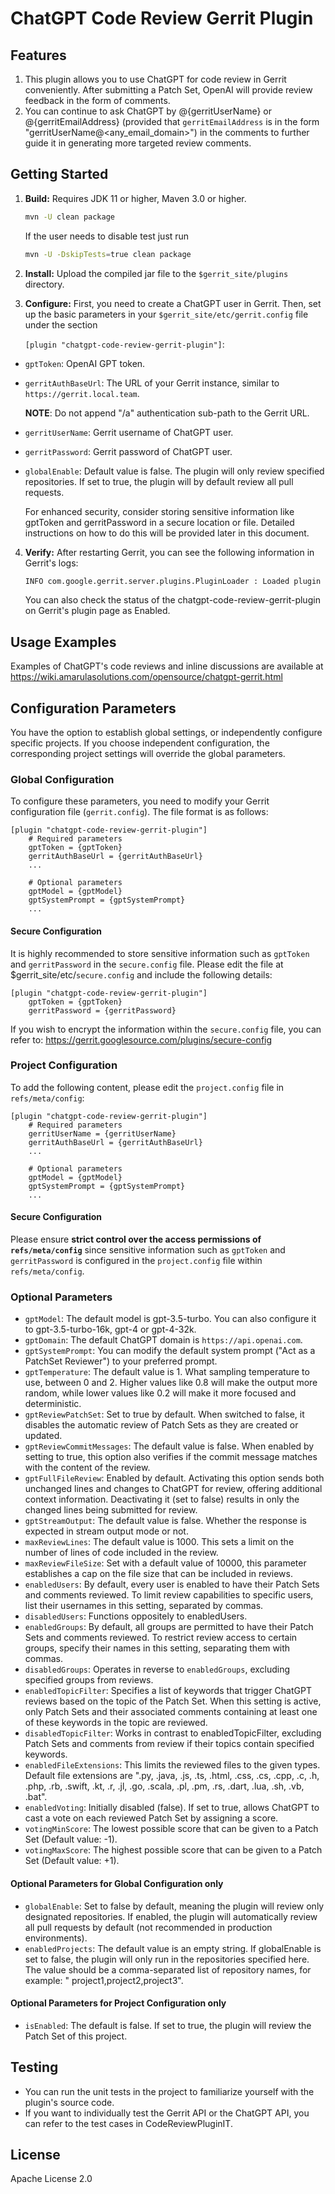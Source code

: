 # ChatGPT Code Review Gerrit Plugin

## Features

1. This plugin allows you to use ChatGPT for code review in Gerrit conveniently. After submitting a Patch Set, OpenAI
   will provide review feedback in the form of comments.
2. You can continue to ask ChatGPT by @{gerritUserName} or @{gerritEmailAddress} (provided that `gerritEmailAddress` is
   in the form "gerritUserName@<any_email_domain>") in the comments to further guide it in generating more targeted
   review comments.

## Getting Started

1. **Build:** Requires JDK 11 or higher, Maven 3.0 or higher.

   ```bash
   mvn -U clean package
    ```

   If the user needs to disable test just run
   ```bash
   mvn -U -DskipTests=true clean package
   ```

2. **Install:** Upload the compiled jar file to the `$gerrit_site/plugins` directory.

3. **Configure:** First, you need to create a ChatGPT user in Gerrit.
   Then, set up the basic parameters in your `$gerrit_site/etc/gerrit.config` file under the section

   `[plugin "chatgpt-code-review-gerrit-plugin"]`:

- `gptToken`: OpenAI GPT token.
- `gerritAuthBaseUrl`: The URL of your Gerrit instance, similar to `https://gerrit.local.team`.

  **NOTE**: Do not append "/a" authentication sub-path to the Gerrit URL.
- `gerritUserName`: Gerrit username of ChatGPT user.
- `gerritPassword`: Gerrit password of ChatGPT user.
- `globalEnable`: Default value is false. The plugin will only review specified repositories. If set to true, the plugin
   will by default review all pull requests.

   For enhanced security, consider storing sensitive information like gptToken and gerritPassword in a secure location
   or file. Detailed instructions on how to do this will be provided later in this document.

4. **Verify:** After restarting Gerrit, you can see the following information in Gerrit's logs:

   ```bash
   INFO com.google.gerrit.server.plugins.PluginLoader : Loaded plugin chatgpt-code-review-gerrit-plugin, version 1.0.0
   ```

   You can also check the status of the chatgpt-code-review-gerrit-plugin on Gerrit's plugin page as Enabled.

## Usage Examples

Examples of ChatGPT's code reviews and inline discussions are available at
https://wiki.amarulasolutions.com/opensource/chatgpt-gerrit.html

## Configuration Parameters

You have the option to establish global settings, or independently configure specific projects. If you choose
independent configuration, the corresponding project settings will override the global parameters.

### Global Configuration

To configure these parameters, you need to modify your Gerrit configuration file (`gerrit.config`). The file format is
as follows:

```
[plugin "chatgpt-code-review-gerrit-plugin"]
    # Required parameters
    gptToken = {gptToken}
    gerritAuthBaseUrl = {gerritAuthBaseUrl}
    ...

    # Optional parameters
    gptModel = {gptModel}
    gptSystemPrompt = {gptSystemPrompt}
    ...
```

#### Secure Configuration

It is highly recommended to store sensitive information such as `gptToken` and `gerritPassword` in the `secure.config`
file. Please edit the file at $gerrit_site/etc/`secure.config` and include the following details:

```
[plugin "chatgpt-code-review-gerrit-plugin"]
    gptToken = {gptToken}
    gerritPassword = {gerritPassword}
```

If you wish to encrypt the information within the `secure.config` file, you can refer
to: https://gerrit.googlesource.com/plugins/secure-config

### Project Configuration

To add the following content, please edit the `project.config` file in `refs/meta/config`:

```
[plugin "chatgpt-code-review-gerrit-plugin"]
    # Required parameters
    gerritUserName = {gerritUserName}
    gerritAuthBaseUrl = {gerritAuthBaseUrl}
    ...

    # Optional parameters
    gptModel = {gptModel}
    gptSystemPrompt = {gptSystemPrompt}
    ...
```

#### Secure Configuration

Please ensure **strict control over the access permissions of `refs/meta/config`** since sensitive information such as
`gptToken` and `gerritPassword` is configured in the `project.config` file within `refs/meta/config`.

### Optional Parameters

- `gptModel`: The default model is gpt-3.5-turbo. You can also configure it to gpt-3.5-turbo-16k, gpt-4 or gpt-4-32k.
- `gptDomain`: The default ChatGPT domain is `https://api.openai.com`.
- `gptSystemPrompt`: You can modify the default system prompt ("Act as a PatchSet Reviewer") to your preferred prompt.
- `gptTemperature`: The default value is 1. What sampling temperature to use, between 0 and 2. Higher values like 0.8
  will make the output more random, while lower values like 0.2 will make it more focused and deterministic.
- `gptReviewPatchSet`: Set to true by default. When switched to false, it disables the automatic review of Patch Sets as
  they are created or updated.
- `gptReviewCommitMessages`: The default value is false. When enabled by setting to true, this option also verifies if
  the commit message matches with the content of the review.
- `gptFullFileReview`: Enabled by default. Activating this option sends both unchanged lines and changes to ChatGPT for
  review, offering additional context information. Deactivating it (set to false) results in only the changed lines
  being submitted for review.
- `gptStreamOutput`: The default value is false. Whether the response is expected in stream output mode or not.
- `maxReviewLines`: The default value is 1000. This sets a limit on the number of lines of code included in the review.
- `maxReviewFileSize`: Set with a default value of 10000, this parameter establishes a cap on the file size that can be
  included in reviews.
- `enabledUsers`: By default, every user is enabled to have their Patch Sets and comments reviewed. To limit review
  capabilities to specific users, list their usernames in this setting, separated by commas.
- `disabledUsers`: Functions oppositely to enabledUsers.
- `enabledGroups`: By default, all groups are permitted to have their Patch Sets and comments reviewed. To restrict
  review access to certain groups, specify their names in this setting, separating them with commas.
- `disabledGroups`: Operates in reverse to `enabledGroups`, excluding specified groups from reviews.
- `enabledTopicFilter`: Specifies a list of keywords that trigger ChatGPT reviews based on the topic of the Patch Set.
  When this setting is active, only Patch Sets and their associated comments containing at least one of these keywords
  in the topic are reviewed.
- `disabledTopicFilter`: Works in contrast to enabledTopicFilter, excluding Patch Sets and comments from review if their
  topics contain specified keywords.
- `enabledFileExtensions`: This limits the reviewed files to the given types. Default file extensions are ".py, .java,
  .js, .ts, .html, .css, .cs, .cpp, .c, .h, .php, .rb, .swift, .kt, .r, .jl, .go, .scala, .pl, .pm, .rs, .dart, .lua,
  .sh, .vb, .bat".
- `enabledVoting`: Initially disabled (false). If set to true, allows ChatGPT to cast a vote on each reviewed Patch Set
  by assigning a score.
- `votingMinScore`: The lowest possible score that can be given to a Patch Set (Default value: -1).
- `votingMaxScore`: The highest possible score that can be given to a Patch Set (Default value: +1).

#### Optional Parameters for Global Configuration only

- `globalEnable`: Set to false by default, meaning the plugin will review only designated repositories. If enabled, the
  plugin will automatically review all pull requests by default (not recommended in production environments).
- `enabledProjects`: The default value is an empty string. If globalEnable is set to false, the plugin will only run in
  the repositories specified here. The value should be a comma-separated list of repository names, for example: "
  project1,project2,project3".

#### Optional Parameters for Project Configuration only

- `isEnabled`: The default is false. If set to true, the plugin will review the Patch Set of this project.

## Testing

- You can run the unit tests in the project to familiarize yourself with the plugin's source code.
- If you want to individually test the Gerrit API or the ChatGPT API, you can refer to the test cases in
  CodeReviewPluginIT.

## License

Apache License 2.0
